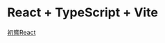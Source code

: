 # React + TypeScript + Vite

[初嘗React](https://vercel.com/erics-projects-7aaf6202/todolist_react_tailwind_ts)
